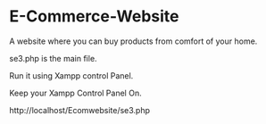 # E-Commerce-Website
A website where you can buy products from comfort of your home. 

se3.php is the main file.

Run it using Xampp control Panel.

Keep your Xampp Control Panel On.

http://localhost/Ecomwebsite/se3.php
